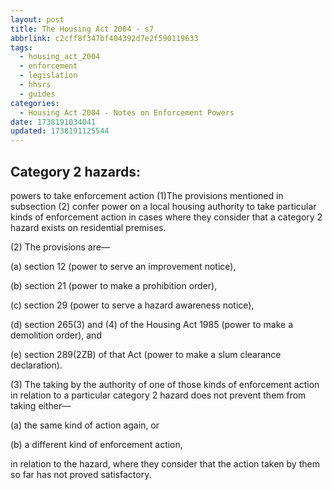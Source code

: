 ```yaml
---
layout: post
title: The Housing Act 2004 - s7
abbrlink: c2cff8f347bf404392d7e2f590119633
tags:
  - housing_act_2004
  - enforcement
  - legislation
  - hhsrs
  - guides
categories:
  - Housing Act 2004 - Notes on Enforcement Powers
date: 1738191034041
updated: 1738191125544
---
```


## Category 2 hazards:

powers to take enforcement action
(1)The provisions mentioned in subsection (2) confer power on a local housing authority to take particular kinds of enforcement action in cases where they consider that a category 2 hazard exists on residential premises.

(2) The provisions are—

(a) section 12 (power to serve an improvement notice),

(b) section 21 (power to make a prohibition order),

(c) section 29 (power to serve a hazard awareness notice),

(d) section 265(3) and (4) of the Housing Act 1985 (power to make a demolition order), and

(e) section 289(2ZB) of that Act (power to make a slum clearance declaration).

(3) The taking by the authority of one of those kinds of enforcement action in relation to a particular category 2 hazard does not prevent them from taking either—

(a) the same kind of action again, or

(b) a different kind of enforcement action,

in relation to the hazard, where they consider that the action taken by them so far has not proved satisfactory.
